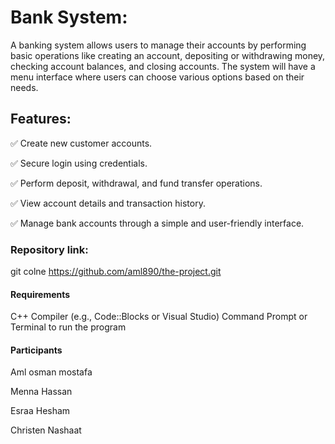 # Bank System:
A banking system allows users to manage their accounts by performing basic operations like creating an account,
depositing or withdrawing money, checking account balances, and closing accounts. 
The system will have a menu interface where users can choose various options based on their needs.


## Features:

✅ Create new customer accounts.

✅ Secure login using credentials.

✅ Perform deposit, withdrawal, and fund transfer operations.

✅ View account details and transaction history.

✅ Manage bank accounts through a simple and user-friendly interface.

### Repository link:


 git colne https://github.com/aml890/the-project.git

 
#### Requirements
C++ Compiler (e.g., Code::Blocks or Visual Studio)
Command Prompt or Terminal to run the program


#### Participants

Aml osman mostafa 

Menna Hassan

Esraa Hesham

Christen Nashaat



 
